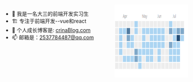
<img align="right" src="./image/Snipaste_2023-07-18_14-05-56.png" height="200" width="200" />

- 🌱 我是一名大三的前端开发实习生
- 🏗 专注于前端开发--vue和react
- 💬 个人成长博客是: [crinaBlog.com](https://crina.jc-meet.cn/)
- 📫 邮箱是：2537784487@qq.com



